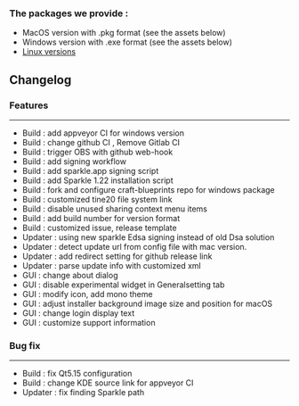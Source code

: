 ### The packages we provide :
- MacOS version with .pkg format (see the assets below)
- Windows version with .exe format (see the assets below)
- [Linux versions](https://software.opensuse.org//download.html?project=home%3Aecclesias%3Aecclesiasdrive&package=ecclesiasdrive)

## Changelog

### Features
---

- Build : add appveyor CI for windows version
- Build : change github CI , Remove Gitlab CI
- Build : trigger OBS with github web-hook
- Build : add signing workflow
- Build : add sparkle.app signing script
- Build : add Sparkle 1.22 installation script
- Build : fork and configure craft-blueprints repo for windows package
- Build : customized tine20 file system link
- Build : disable unused sharing context menu items
- Build : add build number for version format
- Build : customized issue, release template 
- Updater : using new sparkle Edsa signing instead of old Dsa solution
- Updater : detect update url from config file with mac version.
- Updater : add redirect setting for github release link
- Updater : parse update info with customized xml 
- GUI : change about dialog
- GUI : disable experimental widget in Generalsetting tab
- GUI : modify icon, add mono theme
- GUI : adjust installer background image size and position for macOS
- GUI : change login display text
- GUI : customize support information

### Bug fix

---

- Build : fix Qt5.15 configuration
- Build : change KDE source link for appveyor CI
- Updater : fix finding Sparkle path
 
